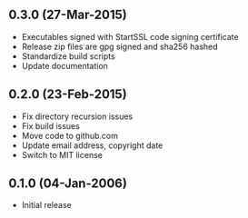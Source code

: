 ## 0.3.0 (27-Mar-2015)

  * Executables signed with StartSSL code signing certificate
  * Release zip files are gpg signed and sha256 hashed
  * Standardize build scripts
  * Update documentation

## 0.2.0 (23-Feb-2015)

  * Fix directory recursion issues
  * Fix build issues
  * Move code to github.com
  * Update email address, copyright date
  * Switch to MIT license

## 0.1.0 (04-Jan-2006)

  * Initial release
